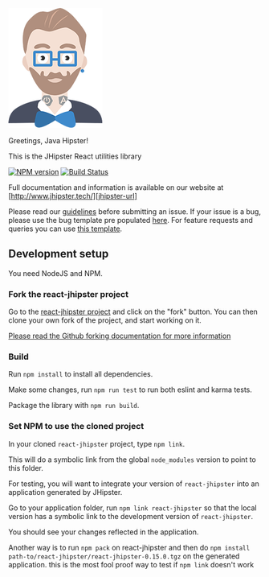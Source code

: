 [![Logo][jhipster-image]][jhipster-url]

Greetings, Java Hipster!

This is the JHipster React utilities library

[![NPM version][npm-image]][npm-url]
[![Build Status][github-actions-image]][github-actions-url]

Full documentation and information is available on our website at [http://www.jhipster.tech/][jhipster-url]

Please read our [guidelines](https://github.com/jhipster/generator-jhipster/CONTRIBUTING.md#submitting-an-issue) before submitting an issue. If your issue is a bug, please use the bug template pre populated [here](https://github.com/jhipster/generator-jhipster/issues/new). For feature requests and queries you can use [this template][feature-template].

[github-actions-image]: https://github.com/jhipster/react-jhipster/actions/workflows/ci.yml/badge.svg
[github-actions-url]: https://github.com/jhipster/react-jhipster/actions/workflows/ci.yml
[jhipster-image]: https://raw.githubusercontent.com/jhipster/jhipster.github.io/main/images/logo/logo-jhipster2x.png
[jhipster-url]: http://www.jhipster.tech/
[npm-image]: https://badge.fury.io/js/react-jhipster.svg
[npm-url]: https://npmjs.org/package/react-jhipster
[feature-template]: https://github.com/jhipster/generator-jhipster/issues/new?body=*%20**Overview%20of%20the%20request**%0A%0A%3C!--%20what%20is%20the%20query%20or%20request%20--%3E%0A%0A*%20**Motivation%20for%20or%20Use%20Case**%20%0A%0A%3C!--%20explain%20why%20this%20is%20a%20required%20for%20you%20--%3E%0A%0A%0A*%20**Browsers%20and%20Operating%20System**%20%0A%0A%3C!--%20is%20this%20a%20problem%20with%20all%20browsers%20or%20only%20IE8%3F%20--%3E%0A%0A%0A*%20**Related%20issues**%20%0A%0A%3C!--%20has%20a%20similar%20issue%20been%20reported%20before%3F%20--%3E%0A%0A*%20**Suggest%20a%20Fix**%20%0A%0A%3C!--%20if%20you%20can%27t%20fix%20this%20yourself%2C%20perhaps%20you%20can%20point%20to%20what%20might%20be%0A%20%20causing%20the%20problem%20(line%20of%20code%20or%20commit)%20--%3E

## Development setup

You need NodeJS and NPM.

### Fork the react-jhipster project

Go to the [react-jhipster project](https://github.com/jhipster/react-jhipster) and click on the "fork" button. You can then clone your own fork of the project, and start working on it.

[Please read the Github forking documentation for more information](https://help.github.com/articles/fork-a-repo)

### Build

Run `npm install` to install all dependencies.

Make some changes, run `npm run test` to run both eslint and karma tests.

Package the library with `npm run build`.

### Set NPM to use the cloned project

In your cloned `react-jhipster` project, type `npm link`.

This will do a symbolic link from the global `node_modules` version to point to this folder.

For testing, you will want to integrate your version of `react-jhipster` into an application generated by JHipster.

Go to your application folder, run `npm link react-jhipster` so that the local version has a symbolic link to the development version of `react-jhipster`.

You should see your changes reflected in the application.

Another way is to run `npm pack` on react-jhipster and then do `npm install path-to/react-jhipster/react-jhipster-0.15.0.tgz` on the generated application. this is the most fool proof way to test if `npm link` doesn't work
